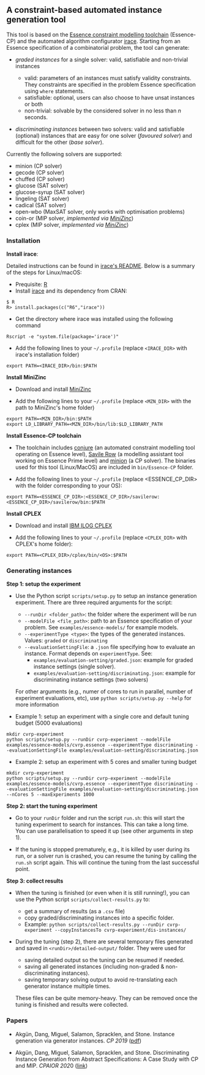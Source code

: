 ## A constraint-based automated instance generation tool ##

This tool is based on the [Essence constraint modelling toolchain](https://constraintmodelling.org/) (Essence-CP) and the automated algorithm configurator [irace](https://iridia.ulb.ac.be/irace/). Starting from an Essence specification of a combinatorial problem, the tool can generate:

- *graded instances* for a single solver: valid, satisfiable and non-trivial instances
	+ valid: parameters of an instances must satisfy validity constraints. They constraints are specified in the problem Essence specification using `where` statements. 
	+ satisfiable: optional, users can also choose to have unsat instances or both
	+ non-trivial: solvable by the considered solver in no less than *n* seconds.
	
- *discriminating instances* between two solvers: valid and satisfiable (optional) instances that are easy for one solver (*favoured solver*) and difficult for the other (*base solver*).

Currently the following solvers are supported:

- minion (CP solver)
- gecode (CP solver)
- chuffed (CP solver)
- glucose (SAT solver)
- glucose-syrup (SAT solver)
- lingeling (SAT solver)
- cadical (SAT solver)
- open-wbo (MaxSAT solver, only works with optimisation problems)
- coin-or (MIP solver, *implemented via [MiniZinc](https://www.minizinc.org/)*)
- cplex (MIP solver, *implemented via [MiniZinc](https://www.minizinc.org/)*)


### Installation ###

**Install irace**:

Detailed instructions can be found in [irace's README](https://iridia.ulb.ac.be/irace/README.html). Below is a summary of the steps for Linux/macOS:
- Prequisite: [R](https://www.r-project.org/)
- Install [irace](https://iridia.ulb.ac.be/irace/) and its dependency from CRAN:
```
$ R
R> install.packages(c("R6","irace"))
```
- Get the directory where irace was installed using the following command
```
Rscript -e "system.file(package='irace')"
```
- Add the following lines to your `~/.profile` (replace `<IRACE_DIR>` with irace's installation folder)
```
export PATH=<IRACE_DIR>/bin:$PATH 
```

**Install MiniZinc**

- Download and install [MiniZinc](https://www.minizinc.org/)

- Add the following lines to your `~/.profile` (replace `<MZN_DIR>` with the path to MiniZinc's home folder)
```
export PATH=<MZN_DIR>/bin:$PATH
export LD_LIBRARY_PATH=<MZN_DIR>/bin/lib:$LD_LIBRARY_PATH
```

**Install Essence-CP toolchain**

- The toolchain includes  [conjure](https://github.com/conjure-cp/conjure) (an automated constraint modelling tool operating on Essence level), [Savile Row](https://savilerow.cs.st-andrews.ac.uk/) (a modelling assistant tool working on Essence Prime level) and [minion]() (a CP solver). The binaries used for this tool (Linux/MacOS) are included in `bin/Essence-CP` folder.

- Add the following lines to your `~/.profile` (replace <ESSENCE_CP_DIR> with the folder corresponding to your OS):
```
export PATH=<ESSENCE_CP_DIR>:<ESSENCE_CP_DIR>/savilerow:<ESSENCE_CP_DIR>/savilerow/bin:$PATH
```

**Install CPLEX**

- Download and install [IBM ILOG CPLEX](https://www.ibm.com/products/ilog-cplex-optimization-studio)

- Add the following lines to your `~/.profile` (replace `<CPLEX_DIR>` with CPLEX's home folder):
```
export PATH=<CPLEX_DIR>/cplex/bin/<OS>:$PATH
```

### Generating instances ###

**Step 1: setup the experiment**

- Use the Python script `scripts/setup.py` to setup an instance generation experiment. There are three required arguments for the script:

	+ `--runDir <folder_path>`: the folder where the experiment will be run
	+ `--modelFile <file_path>`: path to an Essence specification of your problem. See `examples/essence-models/` for example models.
	+ `--experimentType <type>`: the types of the generated instances. Values: `graded` or `discriminating`
	+ `--evaluationSettingFile`: a `.json` file specifying how to evaluate an instance. Format depends on `experimentType`. See:
		* `examples/evaluation-setting/graded.json`: example for graded instance settings (single solver).
		* `examples/evaluation-setting/discriminating.json`: example for discriminating instance settings (two solvers)
	
	For other arguments (e.g., numer of cores to run in parallel,  number of experiment evaluations, etc), use `python scripts/setup.py --help` for more information
		
- Example 1: setup an experiment with a single core and default tuning budget (5000 evaluations)
```
mkdir cvrp-experiment
python scripts/setup.py --runDir cvrp-experiment --modelFile examples/essence-models/cvrp.essence --experimentType discriminating --evaluationSettingFile examples/evaluation-setting/discriminating.json
```
- Example 2: setup an experiment with 5 cores and smaller tuning budget
```
mkdir cvrp-experiment
python scripts/setup.py --runDir cvrp-experiment --modelFile examples/essence-models/cvrp.essence --experimentType discriminating --evaluationSettingFile examples/evaluation-setting/discriminating.json --nCores 5 --maxExperiments 1000
```

**Step 2: start the tuning experiment**

- Go to your `runDir` folder and run the script `run.sh`: this will start the tuning experiment to search for instances. This can take a long time. You can use parallelisation to speed it up (see other arguments in step 1).

- If the tuning is stopped prematurely, e.g., it is killed by user during its run, or a solver run is crashed, you can resume the tuning by calling the `run.sh` script again. This will continue the tuning from the last successful point.

**Step 3: collect results**

- When the tuning is finished (or even when it is still running!), you can use the Python script `scripts/collect-results.py` to:
	+ get a summary of results (as a `.csv` file) 
	+ copy graded/discriminating instances into a specific folder.
	+ Example: `python scripts/collect-results.py --runDir cvrp-experiment --copyInstancesTo cvrp-experiment/dis-instances/`

- During the tuning (step 2), there are several temporary files generated and saved in `<runDir>/detailed-output/` folder. They were used for
	+ saving detailed output so the tuning can be resumed if needed.
	+ saving all generated instances (including non-graded & non-discriminating instances).
	+ saving temporary solving output to avoid re-translating each generator instance multiple times. 

  These files can be quite memory-heavy. They can be removed once the tuning is finished and results were collected.

### Papers ###

- Akgün, Dang, Miguel, Salamon, Spracklen, and Stone. Instance generation via generator instances. *CP 2019* ([pdf](https://research-repository.st-andrews.ac.uk/bitstream/handle/10023/18669/crc.pdf?sequence=1&isAllowed=y))

- Akgün, Dang, Miguel, Salamon, Spracklen, and Stone. Discriminating Instance Generation from Abstract Specifications: A Case Study with CP and MIP. *CPAIOR 202*0 ([link](https://link.springer.com/chapter/10.1007/978-3-030-58942-4_3))
